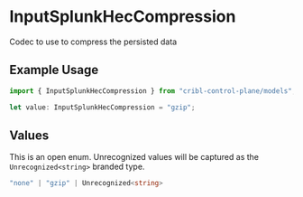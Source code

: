 # InputSplunkHecCompression

Codec to use to compress the persisted data

## Example Usage

```typescript
import { InputSplunkHecCompression } from "cribl-control-plane/models";

let value: InputSplunkHecCompression = "gzip";
```

## Values

This is an open enum. Unrecognized values will be captured as the `Unrecognized<string>` branded type.

```typescript
"none" | "gzip" | Unrecognized<string>
```